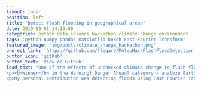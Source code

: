 ```yaml
---
layout: inner
position: left
title: "Detect flash flooding in geographical areas"
date: 2019-08-01 14:15:00
categories: python data science hackathon climate-change environment
tags: 'python numpy pandas matplotlib bokeh Fast-Fourier-Transform'
featured_image: 'img/posts/climate_change_hackathon.png'
project_link: 'https://github.com/flegare/MeteoHackFlashFloodDetection'
button_icon: 'github'
button_text: 'View on Github'
lead_text: "One of the effects of unchecked climate change is flash flooding. See our submission for team <b>GeoHack</b> to Environment and Climate Change Canada, and Hackworks' MeteoHack <b>hackathon</b> on the GitHub link below.<br>
<p><b>Winner</b> in the Warning! Danger Ahead! category - analyze Earth science and weather data to monitor natural disasters, and impact on life and property.</p>
<p>My personal contribution was detecting floods using Fast Fourier Transforms (FFT) and a risk model index. The FFT index is divided into low, medium, and high risk categories for specific watersheds (geographic areas).</p>"
---
```

